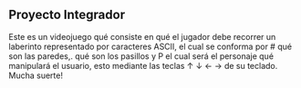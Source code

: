 ## Proyecto Integrador

Este es un videojuego qué consiste en qué el jugador debe recorrer un laberinto representado por caracteres ASCII, el cual se conforma por # qué son las paredes,. qué son los pasillos y P el cual será el personaje qué manipulará el usuario, esto mediante las teclas ↑ ↓ ← → de su teclado.
Mucha suerte!
